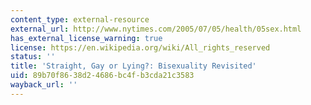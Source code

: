```yaml
---
content_type: external-resource
external_url: http://www.nytimes.com/2005/07/05/health/05sex.html
has_external_license_warning: true
license: https://en.wikipedia.org/wiki/All_rights_reserved
status: ''
title: 'Straight, Gay or Lying?: Bisexuality Revisited'
uid: 89b70f86-38d2-4686-bc4f-b3cda21c3583
wayback_url: ''
---
```

